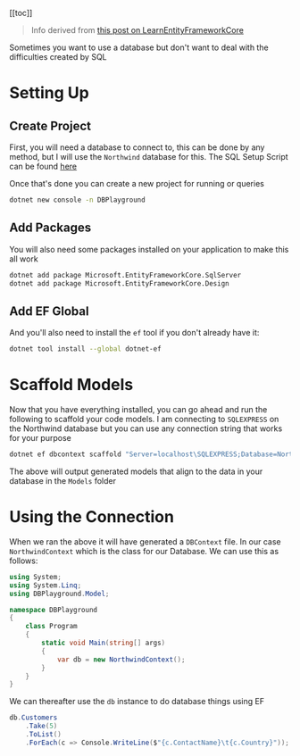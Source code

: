 [[toc]]

> Info derived from [this post on LearnEntityFrameworkCore](https://www.learnentityframeworkcore.com/walkthroughs/existing-database)

Sometimes you want to use a database but don't want to deal with the difficulties created by SQL

# Setting Up

## Create Project

First, you will need a database to connect to, this can be done by any method, but I will use the `Northwind` database for this. The SQL Setup Script can be found [here](https://raw.githubusercontent.com/microsoft/sql-server-samples/master/samples/databases/northwind-pubs/instnwnd.sql)

Once that's done you can create a new project for running or queries

```bash
dotnet new console -n DBPlayground
```

## Add Packages

You will also need some packages installed on your application to make this all work

```bash
dotnet add package Microsoft.EntityFrameworkCore.SqlServer
dotnet add package Microsoft.EntityFrameworkCore.Design
```

## Add EF Global

And you'll also need to install the `ef` tool if you don't already have it:

```bash
dotnet tool install --global dotnet-ef
```

# Scaffold Models

Now that you have everything installed, you can go ahead and run the following to scaffold your code models. I am connecting to `SQLEXPRESS` on the Northwind database but you can use any connection string that works for your purpose

```bash
dotnet ef dbcontext scaffold "Server=localhost\SQLEXPRESS;Database=Northwind;Trusted_Connection=True;" Microsoft.EntityFrameworkCore.SqlServer -o Model
```

The above will output generated models that align to the data in your database in the `Models` folder

# Using the Connection

When we ran the above it will have generated a `DBContext` file. In our case `NorthwindContext` which is the class for our Database. We can use this as follows:

```cs
using System;
using System.Linq;
using DBPlayground.Model;

namespace DBPlayground
{
    class Program
    {
        static void Main(string[] args)
        {
            var db = new NorthwindContext();
        }
    }
}
```

We can thereafter use the `db` instance to do database things using EF

```cs
db.Customers
    .Take(5)
    .ToList()
    .ForEach(c => Console.WriteLine($"{c.ContactName}\t{c.Country}"));
```
